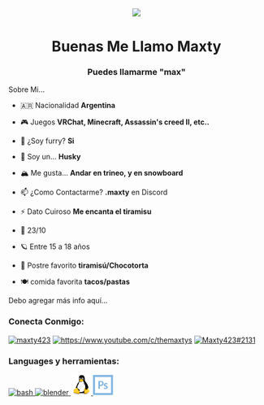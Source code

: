 <div id="header" align="center">
<img src="https://media.giphy.com/media/FlTDlog4SiPIY/giphy.gif" witdh="200" />
<h1 align="center">Buenas Me Llamo Maxty</h1>
<h3 align="center">Puedes llamarme "max"</h3>
</div>

Sobre Mi...

- 🇦🇷 Nacionalidad **Argentina**

- 🎮 Juegos **VRChat, Minecraft, Assassin's creed II, etc..**

- 💬 ¿Soy furry? **Si**

- 🐺 Soy un... **Husky**

- 🏔️ Me gusta... **Andar en trineo, y en snowboard**

- 📫 ¿Como Contactarme? **.maxty** en Discord

- ⚡ Dato Cuiroso **Me encanta el tiramisu**

- 🎂  23/10

- 🪐 Entre 15 a 18 años

- 🥧 Postre favorito **tiramisú/Chocotorta**

- 🍽️ comida favorita **tacos/pastas**

Debo agregar más info aquí...


<h3 align="left">Conecta Conmigo:</h3>
<p align="left">
<a href="https://twitter.com/maxty423" target="blank"><img align="center" src="https://raw.githubusercontent.com/rahuldkjain/github-profile-readme-generator/master/src/images/icons/Social/twitter.svg" alt="maxty423" height="30" width="40" /></a>
<a href="https://www.youtube.com/c/https://www.youtube.com/c/themaxtys" target="blank"><img align="center" src="https://raw.githubusercontent.com/rahuldkjain/github-profile-readme-generator/master/src/images/icons/Social/youtube.svg" alt="https://www.youtube.com/c/themaxtys" height="30" width="40" /></a>
<a href="https://discord.gg/Maxty423#2131" target="blank"><img align="center" src="https://raw.githubusercontent.com/rahuldkjain/github-profile-readme-generator/master/src/images/icons/Social/discord.svg" alt="Maxty423#2131" height="30" width="40" /></a>
</p>

<h3 align="left">Languages y herramientas:</h3>
<p align="left"> <a href="https://www.gnu.org/software/bash/" target="_blank" rel="noreferrer"> <img src="https://www.vectorlogo.zone/logos/gnu_bash/gnu_bash-icon.svg" alt="bash" width="40" height="40"/> </a> <a href="https://www.blender.org/" target="_blank" rel="noreferrer"> <img src="https://download.blender.org/branding/community/blender_community_badge_white.svg" alt="blender" width="40" height="40"/> </a> <a href="https://www.linux.org/" target="_blank" rel="noreferrer"> <img src="https://raw.githubusercontent.com/devicons/devicon/master/icons/linux/linux-original.svg" alt="linux" width="40" height="40"/> </a> <a href="https://www.photoshop.com/en" target="_blank" rel="noreferrer"> <img src="https://raw.githubusercontent.com/devicons/devicon/master/icons/photoshop/photoshop-line.svg" alt="photoshop" width="40" height="40"/> </a> </p>
